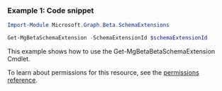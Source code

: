 ### Example 1: Code snippet

```powershellImport-Module Microsoft.Graph.Beta.SchemaExtensions

Get-MgBetaSchemaExtension -SchemaExtensionId $schemaExtensionId
```
This example shows how to use the Get-MgBetaBetaSchemaExtension Cmdlet.
To learn about permissions for this resource, see the [permissions reference](/graph/permissions-reference).

